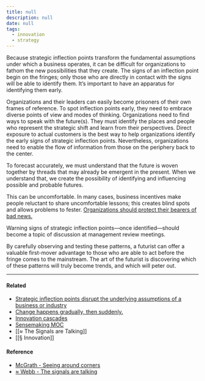 ```yaml
---
title: null
description: null
date: null
tags:
  - innovation
  - strategy
---
```


Because strategic inflection points transform the fundamental assumptions under which a business operates, it can be difficult for organizations to fathom the new possibilities that they create. The signs of an inflection point begin on the fringes; only those who are directly in contact with the signs will be able to identify them. It’s important to have an apparatus for identifying them early.

Organizations and their leaders can easily become prisoners of their own frames of reference. To spot inflection points early, they need to embrace diverse points of view and modes of thinking. Organizations need to find ways to speak with the future(s). They must identify the places and people who represent the strategic shift and learn from their perspectives. Direct exposure to actual customers is the best way to help organizations identify the early signs of strategic inflection points. Nevertheless, organizations need to enable the flow of information from those on the periphery back to the center.

To forecast accurately, we must understand that the future is woven together by threads that may already be emergent in the present. When we understand that, we create the possibility of identifying and influencing possible and probable futures.

This can be uncomfortable. In many cases, business incentives make people reluctant to share uncomfortable lessons; this creates blind spots and allows problems to fester. [Organizations should protect their bearers of bad news.](https://publish.obsidian.md/mobydiction/notes/Protect+dissent)

Warning signs of strategic inflection points—once identified—should become a topic of discussion at management review meetings.

By carefully observing and testing these patterns, a futurist can offer a valuable first-mover advantage to those who are able to act before the fringe comes to the mainstream. The art of the futurist is discovering which of these patterns will truly become trends, and which will peter out.

---

#### Related

- [Strategic inflection points disrupt the underlying assumptions of a business or industry](https://publish.obsidian.md/mobydiction/notes/Strategic+inflection+points+disrupt+the+underlying+assumptions+of+a+business+or+industry)
- [Change happens gradually, then suddenly.](https://publish.obsidian.md/mobydiction/notes/Change+happens+gradually%2C+then+suddenly.)
- [Innovation cascades](https://publish.obsidian.md/mobydiction/notes/Innovation+cascades)
- [Sensemaking MOC](https://publish.obsidian.md/mobydiction/Sensemaking+MOC)
- [[≈ The Signals are Talking]]
- [[§ Innovation]]

#### Reference

- [McGrath - Seeing around corners](https://publish.obsidian.md/mobydiction/McGrath+-+Seeing+Around+Corners)
- [≈ Webb - The signals are talking](https://publish.obsidian.md/mobydiction/notes/%E2%89%88+Webb+-+The+Signals+are+Talking)
